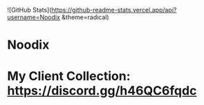 ![GitHub Stats](https://github-readme-stats.vercel.app/api?username=Noodix &theme=radical)

# Noodix
# My Client Collection: https://discord.gg/h46QC6fqdc
